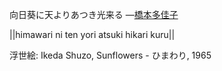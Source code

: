 向日葵に天よりあつき光来る
—[橋本多佳子](https://ja.wikipedia.org/wiki/橋本多佳子)

||himawari ni ten yori atsuki hikari kuru||

浮世絵: Ikeda Shuzo, Sunflowers - ひまわり, 1965